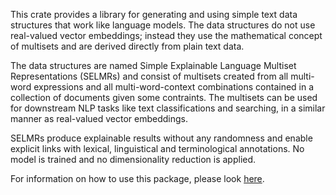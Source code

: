 This crate provides a library for generating and using simple text data structures
that work like language models. The data structures do not use real-valued vector
embeddings; instead they use the mathematical concept of multisets and are derived
directly from plain text data.

The data structures are named Simple Explainable Language Multiset Representations
(SELMRs) and consist of multisets created from all multi-word expressions and all
multi-word-context combinations contained in a collection of documents given some
contraints. The multisets can be used for downstream NLP tasks like text classifications
and searching, in a similar manner as real-valued vector embeddings.

SELMRs produce explainable results without any randomness and enable explicit links
with lexical, linguistical and terminological annotations. No model is trained and no
dimensionality reduction is applied.

For information on how to use this package, please look [here](https://www.mangosaurus.nl/introduction-to-selmr.html).
